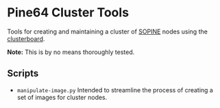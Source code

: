 # Pine64 Cluster Tools

Tools for creating and maintaining a cluster of [SOPINE](https://wiki.pine64.org/wiki/PINE_A64-LTS/SOPine) nodes using the [clusterboard](https://wiki.pine64.org/wiki/Clusterboard).

**Note:** This is by no means thoroughly tested.

## Scripts

- `manipulate-image.py` Intended to streamline the process of creating a set of images for cluster nodes.

